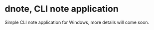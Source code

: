 # dnote, CLI note application

Simple CLI note application for Windows, more details will come soon.